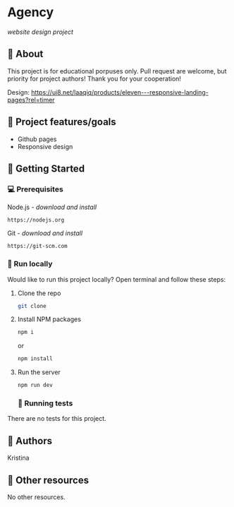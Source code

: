 # Agency

_website design project_

## 🌟 About

This project is for educational porpuses only. Pull request are welcome, but priority for project authors! Thank you for your cooperation!

Design: https://ui8.net/laaqiq/products/eleven---responsive-landing-pages?rel=timer

## 🎯 Project features/goals

- Github pages
- Responsive design

## 🧰 Getting Started

### 💻 Prerequisites

Node.js - _download and install_

```
https://nodejs.org
```

Git - _download and install_

```
https://git-scm.com
```

### 🏃 Run locally

Would like to run this project locally? Open terminal and follow these steps:

1. Clone the repo
   ```sh
   git clone
   ```
2. Install NPM packages
   ```sh
   npm i
   ```
   or
   ```sh
   npm install
   ```
3. Run the server

   ```sh
   npm run dev
   ```

   ### 🧪 Running tests

There are no tests for this project.

## 🎅 Authors

Kristina

## 🔗 Other resources

No other resources.
